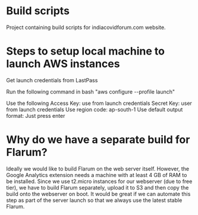 # Build scripts
Project containing build scripts for indiacovidforum.com website.

# Steps to setup local machine to launch AWS instances 
Get launch credentials from LastPass

Run the following command in bash "aws configure --profile launch"

Use the following
Access Key: use from launch credentials
Secret Key: user from launch credentials
Use region code: ap-south-1
Use default output format: Just press enter

# Why do we have a separate build for Flarum?
Ideally we would like to build Flarum on the web server itself. However, the Google Analytics extension needs a machine with at least 4 GB of RAM to be installed. Since we use t2.micro instances for our webserver (due to free tier), we have to build Flarum separately, upload it to S3 and then copy the build onto the webserver on boot. It would be great if we can automate this step as part of the server launch so that we always use the latest stable Flarum.
